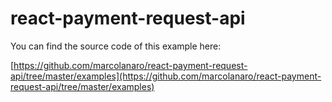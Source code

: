 # react-payment-request-api

You can find the source code of this example here:

[https://github.com/marcolanaro/react-payment-request-api/tree/master/examples](https://github.com/marcolanaro/react-payment-request-api/tree/master/examples)
